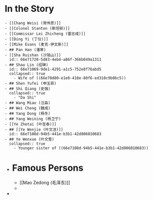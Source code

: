 # In the Story
	- [[Chang Weisi (常伟思)]]
	- [[Colonel Stanton (斯坦顿)]]
	- [[Commissar Lei Zhicheng (雷志成)]]
	- [[Ding Yi (丁仪)]]
	- [[Mike Evans (麦克·伊文斯)]]
	- ## Pan Han (潘寒)
	- [[Sha Ruishan (沙瑞山)]]
	  id:: 66e71720-5d83-4eb4-a86f-366b049a1311
	- ## Shao Lin (绍琳)
	  id:: 66e71069-9de1-4291-a1c5-752e8f76abd5
	  collapsed:: true
		- Wife of ((66e70d80-e1e0-418e-80f6-ed310c9b0bc5))
	- ## Shen Yufei (申玉菲)
	- ## Shi Qiang (史强)
	  collapsed:: true
		- "Da Shi"
	- ## Wang Miao (汪淼)
	- ## Wei Cheng (魏成)
	- ## Yang Dong (杨冬)
	- ## Yang Weining (杨卫宁)
	- [[Ye Zhetai (叶哲泰)]]
	- ## [[Ye Wenjie (叶文洁)]]
	  id:: 66e7108d-94b5-441e-b3b1-42d806010683
	- ## Ye Wenxue (叶文雪)
	  collapsed:: true
		- Younger sister of ((66e7108d-94b5-441e-b3b1-42d806010683))
- # Famous Persons
	- [[Mao Zedong (毛泽东)]]
	-
-